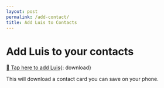 ```yaml
---
layout: post
permalink: /add-contact/
title: Add Luis to Contacts
---
```


# Add Luis to your contacts

[📇 Tap here to add Luis](/assets/luis.vcf){: download}

This will download a contact card you can save on your phone.
